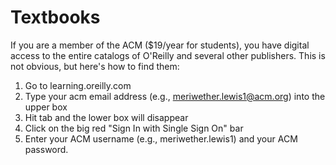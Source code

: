 # Textbooks

If you are a member of the ACM ($19/year for students), you have digital access to the entire catalogs of O'Reilly and several other publishers. This is not obvious, but here's how to find them:

1. Go to learning.oreilly.com
1. Type your acm email address (e.g., meriwether.lewis1@acm.org) into the upper box
1. Hit tab and the lower box will disappear
1. Click on the big red "Sign In with Single Sign On" bar
1. Enter your ACM username (e.g., meriwether.lewis1) and your ACM password.
